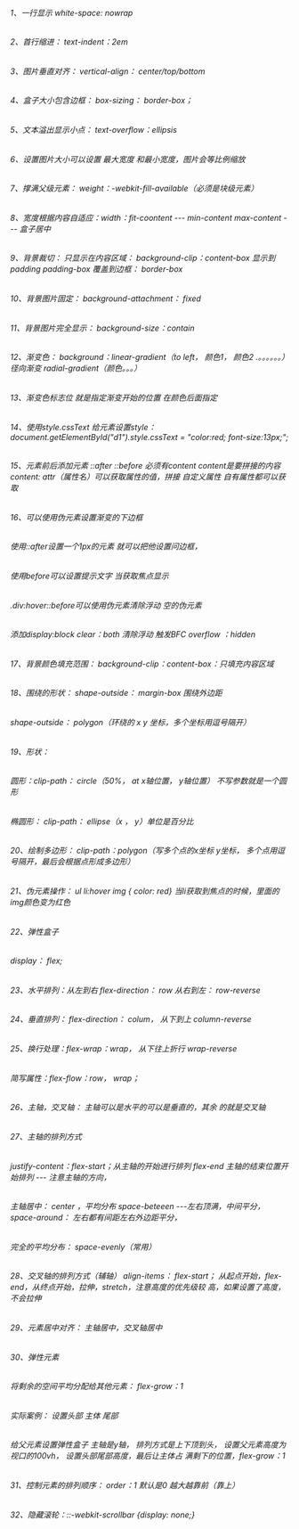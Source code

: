 ###### 1、一行显示  white-space: nowrap

###### 2、首行缩进： text-indent：2em

###### 3、图片垂直对齐： vertical-align： center/top/bottom

###### 4、盒子大小包含边框： box-sizing： border-box；

###### 5、文本溢出显示小点： text-overflow：ellipsis

###### 6、设置图片大小可以设置 最大宽度 和最小宽度，图片会等比例缩放

###### 7、撑满父级元素： weight：-webkit-fill-available（必须是块级元素）

###### 8、宽度根据内容自适应：width：fit-coontent   --- min-content  max-content   ---  盒子居中

###### 9、背景裁切： 只显示在内容区域： background-clip：content-box  显示到padding  padding-box  覆盖到边框： border-box

###### 10、背景图片固定：  background-attachment： fixed

###### 11、背景图片完全显示： background-size：contain

###### 12、渐变色： background：linear-gradient（to left， 颜色1， 颜色2 .。。。。。。）  径向渐变  radial-gradient（颜色。。。）

###### 13、渐变色标志位  就是指定渐变开始的位置 在颜色后面指定

###### 14、使用style.cssText  给元素设置style：document.getElementById("d1").style.cssText = "color:red; font-size:13px;";

###### 15、元素前后添加元素 ::after ::before   必须有content  content是要拼接的内容   content: attr（属性名）可以获取属性的值，拼接  		自定义属性 自有属性都可以获取

###### 16、可以使用伪元素设置渐变的下边框  

###### 使用::after设置一个1px的元素 就可以把他设置问边框，

###### 使用before可以设置提示文字 当获取焦点显示    

###### .div:hover::before可以使用伪元素清除浮动  空的伪元素

######  添加display:block   clear：both 清除浮动   触发BFC   overflow ：hidden



###### 17、背景颜色填充范围： background-clip：content-box：只填充内容区域

###### 18、围绕的形状： shape-outside： margin-box  围绕外边距

###### 		shape-outside： polygon（环绕的 x y 坐标，多个坐标用逗号隔开）



###### 19、形状：

###### 		圆形：clip-path： circle（50%， at  x轴位置， y轴位置） 不写参数就是一个圆形

###### 		椭圆形： clip-path： ellipse（x ， y）单位是百分比



###### 20、绘制多边形： clip-path：polygon（写多个点的x坐标 y坐标， 多个点用逗号隔开，最后会根据点形成多边形）

###### 21、伪元素操作： ul li:hover img { color: red}  当li获取到焦点的时候，里面的img颜色变为红色

###### 22、弹性盒子

###### 		display： flex;

###### 23、水平排列：从左到右  flex-direction： row  从右到左： row-reverse

###### 24、垂直排列： flex-direction： colum， 从下到上  column-reverse

###### 25、换行处理：flex-wrap：wrap， 从下往上折行  wrap-reverse

###### 		简写属性：flex-flow：row， wrap；

###### 26、主轴，交叉轴： 主轴可以是水平的可以是垂直的，其余 的就是交叉轴

###### 27、主轴的排列方式

###### 		justify-content：flex-start；从主轴的开始进行排列   flex-end 主轴的结束位置开始排列   --- 注意主轴的方向，

###### 		主轴居中：  center ，平均分布 space-beteeen ---左右顶满，中间平分， space-around： 左右都有间距左右外边距平分，

###### 		完全的平均分布： space-evenly（常用）



###### 28、交叉轴的排列方式（辅轴） align-items： flex-start； 从起点开始，flex-end，从终点开始，拉伸，stretch，注意高度的优先级较		高，如果设置了高度，不会拉伸

###### 29、元素居中对齐： 主轴居中，交叉轴居中

###### 30、弹性元素

###### 		将剩余的空间平均分配给其他元素： flex-grow：1

###### 		实际案例： 设置头部 主体 尾部   

###### 		给父元素设置弹性盒子  主轴是y轴， 排列方式是上下顶到头， 设置父元素高度为视口的100vh， 设置头部尾部高度，最后让主体占		满剩下的位置，flex-grow：1



###### 31、控制元素的排列顺序： order：1   默认是0  越大越靠前（靠上）

###### 32、隐藏滚轮：::-webkit-scrollbar {display: none;}














